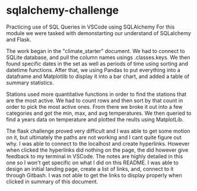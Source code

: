 # sqlalchemy-challenge
Practicing use of SQL Queries in VSCode using SQLAlchemy
For this module we were tasked with demonstarting our understand of SQLalchemy and Flask.   

The work began in the "climate_starter" document.  We had to connect to SQLite database, and pull the column names usings .classes.keys.
We then found specific dates in the set as well as periods of time using sorting and datetime functions.
After that, we using Pandas to put everything into a dataframe and Matplotlib to display it into a bar chart, and added a table of summary statistics.

Stations used more quantitative functions in order to find the stations that are the most active. We had to count rows and then sort by that count in order to pick the most active ones. 
From there we broke it out into a few categories and got the min, max, and avg temperatures. 
We then queried to find a years data on temperature and plotted the reults using MatplotLib.

The flask challenge proved very difficult and I was able to get some motion on it, but ultimately the paths are not working and I cant quite figure out why.  I was able to connect to the localhost and create hyperlinks. However when clicked the hyperlinks did nothing on the page, the did however give feedback to my terminal in VSCode.  The notes are highly detailed in this one so I won't get specific on what I did on this README.
I was able to design an initial landing page, create a list of links, and, connect to it through Gitbash. I was not able to get the links to display properly when clicked in summary of this document.
